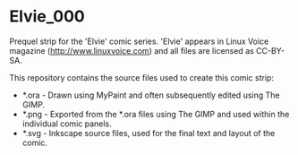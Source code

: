 Elvie_000
=========

Prequel strip for the 'Elvie' comic series. 'Elvie' appears in Linux Voice magazine (http://www.linuxvoice.com) and all files are licensed as CC-BY-SA.

This repository contains the source files used to create this comic strip:

* *.ora - Drawn using MyPaint and often subsequently edited using The GIMP.
* *.png - Exported from the *.ora files using The GIMP and used within the individual comic panels.
* *.svg - Inkscape source files, used for the final text and layout of the comic.
